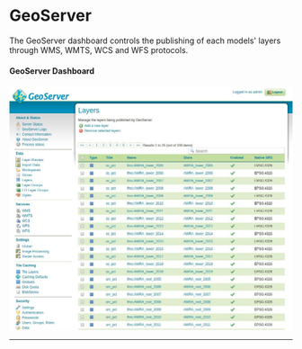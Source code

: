 # GeoServer

The GeoServer dashboard controls the publishing of each models' layers through WMS, WMTS, WCS and WFS protocols.

#### GeoServer Dashboard
[![GeoServer Dashboard](images/geoserver.jpeg)](https://swarmpit.cloud.bushfirebehaviour.net.au)

---

